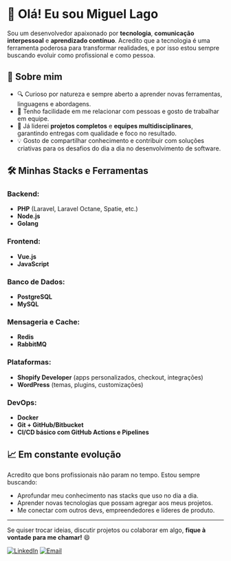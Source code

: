 # 👋 Olá! Eu sou Miguel Lago

Sou um desenvolvedor apaixonado por **tecnologia**, **comunicação interpessoal** e **aprendizado contínuo**. Acredito que a tecnologia é uma ferramenta poderosa para transformar realidades, e por isso estou sempre buscando evoluir como profissional e como pessoa.

## 🚀 Sobre mim

- 🔍 Curioso por natureza e sempre aberto a aprender novas ferramentas, linguagens e abordagens.
- 🤝 Tenho facilidade em me relacionar com pessoas e gosto de trabalhar em equipe.
- 🧠 Já liderei **projetos completos** e **equipes multidisciplinares**, garantindo entregas com qualidade e foco no resultado.
- 💡 Gosto de compartilhar conhecimento e contribuir com soluções criativas para os desafios do dia a dia no desenvolvimento de software.

## 🛠️ Minhas Stacks e Ferramentas

### Backend:
- **PHP** (Laravel, Laravel Octane, Spatie, etc.)
- **Node.js**
- **Golang**

### Frontend:
- **Vue.js**
- **JavaScript**

### Banco de Dados:
- **PostgreSQL**
- **MySQL**

### Mensageria e Cache:
- **Redis**
- **RabbitMQ**

### Plataformas:
- **Shopify Developer** (apps personalizados, checkout, integrações)
- **WordPress** (temas, plugins, customizações)

### DevOps:
- **Docker**
- **Git + GitHub/Bitbucket**
- **CI/CD básico com GitHub Actions e Pipelines**

## 📈 Em constante evolução

Acredito que bons profissionais não param no tempo. Estou sempre buscando:
- Aprofundar meu conhecimento nas stacks que uso no dia a dia.
- Aprender novas tecnologias que possam agregar aos meus projetos.
- Me conectar com outros devs, empreendedores e líderes de produto.

---

Se quiser trocar ideias, discutir projetos ou colaborar em algo, **fique à vontade para me chamar!** 😄

[![LinkedIn](https://img.shields.io/badge/LinkedIn-blue?style=for-the-badge&logo=linkedin)](https://www.linkedin.com/in/miguel-lago-361793b9/)
[![Email](https://img.shields.io/badge/Email-red?style=for-the-badge&logo=gmail)](mailto:mhlago.ps@icloud.com)
